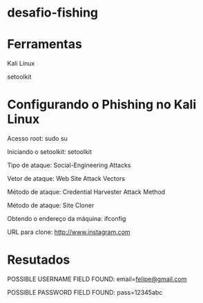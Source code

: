 # desafio-fishing

 # Ferramentas
Kali Linux

setoolkit

 # Configurando o Phishing no Kali Linux

Acesso root: sudo su

Iniciando o setoolkit: setoolkit

Tipo de ataque: Social-Engineering Attacks

Vetor de ataque: Web Site Attack Vectors

Método de ataque: Credential Harvester Attack Method 

Método de ataque: Site Cloner

Obtendo o endereço da máquina: ifconfig

URL para clone: http://www.instagram.com

 # Resutados

 POSSIBLE USERNAME FIELD FOUND: email=felipe@gmail.com
 
 POSSIBLE PASSWORD FIELD FOUND: pass=12345abc
